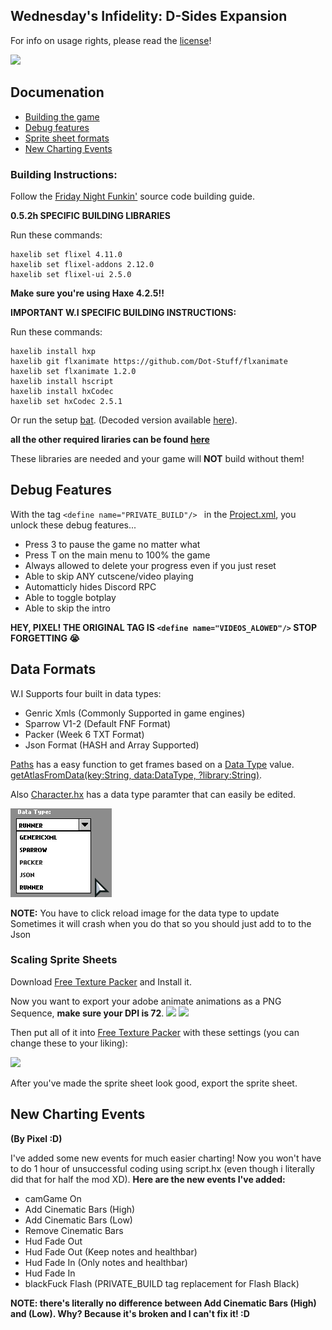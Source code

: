 ## Wednesday's Infidelity: D-Sides Expansion
For info on usage rights, please read the [license](https://github.com/lunarcleint/Wednesdays-Infidelity-PART-2/blob/master/LICENSE)!

![](art/promoart.png)


## Documenation
- [Building the game](#building-instructions)
- [Debug features](#debug-features)
- [Sprite sheet formats](#data-formats)
- [New Charting Events](#new-charting-events)

### Building Instructions:
Follow the [Friday Night Funkin'](https://github.com/ninjamuffin99/Funkin#build-instructions) source code building guide.

**0.5.2h SPECIFIC BUILDING LIBRARIES**

Run these commands:
```
haxelib set flixel 4.11.0
haxelib set flixel-addons 2.12.0
haxelib set flixel-ui 2.5.0
```
**Make sure you're using Haxe 4.2.5!!**

****IMPORTANT W.I SPECIFIC BUILDING INSTRUCTIONS:****

Run these commands: 
```
haxelib install hxp
haxelib git flxanimate https://github.com/Dot-Stuff/flxanimate
haxelib set flxanimate 1.2.0
haxelib install hscript
haxelib install hxCodec
haxelib set hxCodec 2.5.1
```

Or run the setup [bat](https://github.com/lunarcleint/Wednesdays-Infidelity/blob/master/config.bat).
(Decoded version available [here](https://github.com/lunarcleint/Wednesdays-Infidelity/blob/master/config-source.bat)).

**all the other required liraries can be found [here](all-libraries.txt)**

These libraries are needed and your game will **NOT** build without them!

## Debug Features

With the tag `<define name="PRIVATE_BUILD"/> ` in the [Project.xml](https://github.com/lunarcleint/Wednesdays-Infidelity/blob/master/Project.xml), you unlock these debug features...
- Press 3 to pause the game no matter what
- Press T on the main menu to 100% the game
- Always allowed to delete your progress even if you just reset
- Able to skip ANY cutscene/video playing
- Automatticly hides Discord RPC
- Able to toggle botplay
- Able to skip the intro

**HEY, PIXEL! THE ORIGINAL TAG IS `<define name="VIDEOS_ALOWED"/>` STOP FORGETTING 😭**

## Data Formats

W.I Supports four built in data types:
- Genric Xmls (Commonly Supported in game engines)
- Sparrow V1-2 (Default FNF Format)
- Packer (Week 6 TXT Format)
- Json Format (HASH and Array Supported)

[Paths](https://github.com/lunarcleint/Wednesdays-Infidelity/blob/master/source/util/Paths.hx) has a easy function to get frames based on a [Data Type](https://github.com/lunarcleint/Wednesdays-Infidelity/blob/master/source/data/DataType.hx) value. [getAtlasFromData(key:String, data:DataType, ?library:String)](https://github.com/lunarcleint/Wednesdays-Infidelity/blob/master/source/util/Paths.hx#L342).

Also [Character.hx](https://github.com/lunarcleint/Wednesdays-Infidelity/blob/master/source/gameObjects/Character.hx) has a data type paramter that can easily be edited.

![](art/docs/DataTypes.png)

****NOTE:****
You have to click reload image for the data type to update
Sometimes it will crash when you do that so you should just add to to the Json

### Scaling Sprite Sheets

Download [Free Texture Packer](http://free-tex-packer.com/) and Install it.

Now you want to export your adobe animate animations as a PNG Sequence, ****make sure your DPI is 72****.
![](art/docs/adobe.png)
![](art/docs/expr.png)

Then put all of it into [Free Texture Packer](http://free-tex-packer.com/) with these settings (you can change these to your liking): 

![](art/docs/setting.png)

After you've made the sprite sheet look good, export the sprite sheet.

## New Charting Events
**(By Pixel :D)**

I've added some new events for much easier charting! Now you won't have to do 1 hour of unsuccessful coding using script.hx (even though i literally did that for half the mod XD).
**Here are the new events I've added:**
- camGame On
- Add Cinematic Bars (High)
- Add Cinematic Bars (Low)
- Remove Cinematic Bars
- Hud Fade Out
- Hud Fade Out (Keep notes and healthbar)
- Hud Fade In (Only notes and healthbar)
- Hud Fade In
- blackFuck Flash (PRIVATE_BUILD tag replacement for Flash Black)

**NOTE: there's literally no difference between Add Cinematic Bars (High) and (Low). Why? Because it's broken and I can't fix it! :D**
